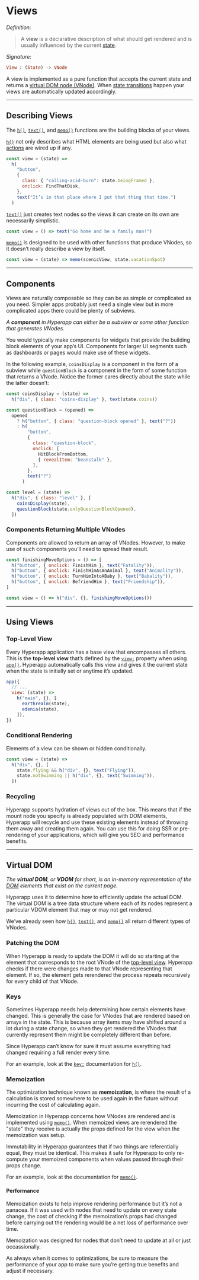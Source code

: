 # Views

_Definition:_

> A **view** is a declarative description of what should get rendered and is usually influenced by the current [state](state.md).

_Signature:_

```elm
View : (State) -> VNode
```

A view is implemented as a pure function that accepts the current state and returns a [virtual DOM node (VNode)](#virtual-dom). When [state transitions](state.md#state-transitions) happen your views are automatically updated accordingly.

---

## Describing Views

The [`h()`](../api/h.md), [`text()`](../api/text.md), and [`memo()`](../api/memo.md) functions are the building blocks of your views.

[`h()`](../api/h.md) not only describes what HTML elements are being used but also what [actions](actions.md) are wired up if any.

```js
const view = (state) =>
  h(
    "button",
    {
      class: { "calling-acid-burn": state.beingFramed },
      onclick: FindThatDisk,
    },
    text("It’s in that place where I put that thing that time.")
  )
```

<!-- In the 1995 movie “Hackers”, the hacker “The Phantom Freak” calls his friend “Acid Burn” from jail as he’s being framed for a crime he didn’t commit. -->

[`text()`](../api/text.md) just creates text nodes so the views it can create on its own are necessarily simplistic.

```js
const view = () => text("Go home and be a family man!")
```

<!-- In the videogame “Street Fighter II: The World Warrior”, the fighter known as Guile says this taunt to his opponent after defeating them. -->

[`memo()`](../api/memo.md) is designed to be used with other functions that produce VNodes, so it doesn’t really describe a view by itself.

```js
const view = (state) => memo(scenicView, state.vacationSpot)
```

<!-- Just a play-on-words between how “view” is used in Hyperapp and everyday language. -->

---

## Components

Views are naturally composable so they can be as simple or complicated as you need. Simpler apps probably just need a single view but in more complicated apps there could be plenty of subviews.

_A **component** in Hyperapp can either be a subview or some other function that generates VNodes._

You would typically make components for widgets that provide the building block elements of your app’s UI. Components for larger UI segments such as dashboards or pages would make use of these widgets.

In the following example, `coinsDisplay` is a component in the form of a subview while `questionBlock` is a component in the form of some function that returns a VNode. Notice the former cares directly about the state while the latter doesn’t:

```js
const coinsDisplay = (state) =>
  h("div", { class: "coins-display" }, text(state.coins))

const questionBlock = (opened) =>
  opened
    ? h("button", { class: "question-block opened" }, text("?"))
    : h(
        "button",
        {
          class: "question-block",
          onclick: [
            HitBlockFromBottom,
            { revealItem: "beanstalk" },
          ],
        },
        text("?")
      )

const level = (state) =>
  h("div", { class: "level" }, [
    coinsDisplay(state),
    questionBlock(state.onlyQuestionBlockOpened),
  ])
```

<!-- In the videogame “Super Mario Bros.” coins are important for earning extra lives and the question blocks often contain useful contents. -->

### Components Returning Multiple VNodes

Components are allowed to return an array of VNodes. However, to make use of such components you’ll need to spread their result.

```js
const finishingMoveOptions = () => [
  h("button", { onclick: FinishHim }, text("Fatality")),
  h("button", { onclick: FinishHimAsAnAnimal }, text("Animality")),
  h("button", { onclick: TurnHimIntoABaby }, text("Babality")),
  h("button", { onclick: BefriendHim }, text("Friendship")),
]

const view = () => h("div", {}, finishingMoveOptions())
```

<!-- In the “Mortal Kombat” videogame series there are multiple ways to finish off your opponent. The opportunity to do so occurs at the end of a match once the match announcer exclaims “Finish Him!” -->

---

## Using Views

### Top-Level View

Every Hyperapp application has a base view that encompasses all others. This is the **top-level view** that’s defined by the [`view:`](../api/app.md#view) property when using [`app()`](../api/app.md). Hyperapp automatically calls this view and gives it the current state when the state is initially set or anytime it’s updated.

```js
app({
  // ...
  view: (state) =>
    h("main", {}, [
      earthrealm(state),
      edenia(state),
    ]),
})
```

<!-- “Earthrealm” and “Edenia” are two of several realms in the “Mortal Kombat” videogame series. -->

### Conditional Rendering

Elements of a view can be shown or hidden conditionally.

```js
const view = (state) =>
  h("div", {}, [
    state.flying && h("div", {}, text("Flying")),
    state.notSwimming || h("div", {}, text("Swimming")),
  ])
```

### Recycling

Hyperapp supports hydration of views out of the box. This means that if the mount node you specify is already populated with DOM elements, Hyperapp will recycle and use these existing elements instead of throwing them away and creating them again. You can use this for doing SSR or pre-rendering of your applications, which will give you SEO and performance benefits.

---

## Virtual DOM

_The **virtual DOM**, or **VDOM** for short, is an in-memory representation of the [DOM](https://dom.spec.whatwg.org/) elements that exist on the current page._

Hyperapp uses it to determine how to efficiently update the actual DOM. The virtual DOM is a tree data structure where each of its nodes represent a particular VDOM element that may or may not get rendered.

We’ve already seen how [`h()`](../api/h.md), [`text()`](../api/text.md), and [`memo()`](../api/memo.md) all return different types of VNodes.

### Patching the DOM

When Hyperapp is ready to update the DOM it will do so starting at the element that corresponds to the root VNode of the [top-level view](#top-level-view). Hyperapp checks if there were changes made to that VNode representing that element. If so, the element gets rerendered the process repeats recursively for every child of that VNode.

### Keys

Sometimes Hyperapp needs help determining how certain elements have changed. This is generally the case for VNodes that are rendered based on arrays in the state. This is because array items may have shifted around a lot during a state change, so when they get rendered the VNodes that currently represent them might be completely different than before.

Since Hyperapp can’t know for sure it must assume everything had changed requiring a full render every time.

For an example, look at the [`key:`](../api/h.md#key) documentation for [`h()`](../api/h.md).

### Memoization

The optimization technique known as **memoization**, is where the result of a calculation is stored somewhere to be used again in the future without incurring the cost of calculating again.

Memoization in Hyperapp concerns how VNodes are rendered and is implemented using [`memo()`](../api/memo.md). When memoized views are rerendered the "state" they receive is actually the props defined for the view when the memoization was setup.

Immutability in Hyperapp guarantees that if two things are referentially equal, they must be identical. This makes it safe for Hyperapp to only re-compute your memoized components when values passed through their props change.

For an example, look at the documentation for [`memo()`](../api/memo.md#example).

#### Performance

Memoization exists to help improve rendering performance but it’s not a panacea. If it was used with nodes that need to update on every state change, the cost of checking if the memoization’s props had changed before carrying out the rendering would be a net loss of performance over time.

Memoization was designed for nodes that don’t need to update at all or just occassionally.

As always when it comes to optimizations, be sure to measure the performance of your app to make sure you’re getting true benefits and adjust if necessary.
